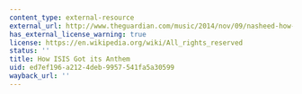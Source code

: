 ```yaml
---
content_type: external-resource
external_url: http://www.theguardian.com/music/2014/nov/09/nasheed-how-isis-got-its-anthem
has_external_license_warning: true
license: https://en.wikipedia.org/wiki/All_rights_reserved
status: ''
title: How ISIS Got its Anthem
uid: ed7ef196-a212-4deb-9957-541fa5a30599
wayback_url: ''
---
```

